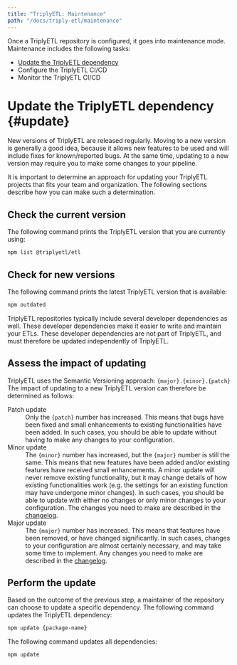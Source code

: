 ```yaml
---
title: "TriplyETL: Maintenance"
path: "/docs/triply-etl/maintenance"
---
```


Once a TriplyETL repository is configured, it goes into maintenance mode. Maintenance includes the following tasks:

- [Update the TriplyETL dependency](#update)
- Configure the TriplyETL CI/CD
- Monitor the TriplyETL CI/CD



# Update the TriplyETL dependency {#update}

New versions of TriplyETL are released regularly. Moving to a new version is generally a good idea, because it allows new features to be used and will include fixes for known/reported bugs. At the same time, updating to a new version may require you to make some changes to your pipeline.

It is important to determine an approach for updating your TriplyETL projects that fits your team and organization. The following sections describe how you can make such a determination.

## Check the current version

The following command prints the TriplyETL version that you are currently using:

```sh
npm list @triplyetl/etl
```

## Check for new versions

The following command prints the latest TriplyETL version that is available:

```sh
npm outdated
```

TriplyETL repositories typically include several developer dependencies as well. These developer dependencies make it easier to write and maintain your ETLs. These developer dependencies are not part of TriplyETL, and must therefore be updated independently of TriplyETL.

## Assess the impact of updating

TriplyETL uses the Semantic Versioning approach: `{major}.{minor}.{patch}` The impact of updating to a new TriplyETL version can therefore be determined as follows:

<dl>
  <dt>Patch update</dt>
  <dd>Only the <code>{patch}</code> number has increased. This means that bugs have been fixed and small enhancements to existing functionalities have been added. In such cases, you should be able to update without having to make any changes to your configuration.</dd>
  <dt>Minor update</dt>
  <dd>The <code>{minor}</code> number has increased, but the <code>{major}</code> number is still the same. This means that new features have been added and/or existing features have received small enhancements. A minor update will never remove existing functionality, but it may change details of how existing functionalities work (e.g. the settings for an existing function may have undergone minor changes). In such cases, you should be able to update with either no changes or only minor changes to your configuration. The changes you need to make are described in the <a href="/docs/triply-etl/changelog" target="_blank">changelog</a>.</dd>
  <dt>Major update</dt>
  <dd>The <code>{major}</code> number has increased. This means that features have been removed, or have changed significantly. In such cases, changes to your configuration are almost certainly necessary, and may take some time to implement. Any changes you need to make are described in the <a href="/docs/triply-etl/changelog" target="_blank">changelog</a>.</dd>
</dl>

## Perform the update

Based on the outcome of the previous step, a maintainer of the repository can choose to update a specific dependency. The following command updates the TriplyETL dependency:

```sh
npm update {package-name}
```

The following command updates all dependencies:

```sh
npm update
```
